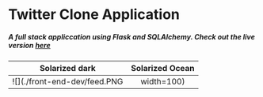 # Twitter Clone Application
##### _A full stack appliccation using Flask and SQLAlchemy. Check out the live version [here](https://twitter-clone-appl1cation.herokuapp.com/register)_
Solarized dark             |  Solarized Ocean
:-------------------------:|:-------------------------:
![](./front-end-dev/feed.PNG | width=100)  | ![](./front-end-dev/profile.PNG | width=100)  
